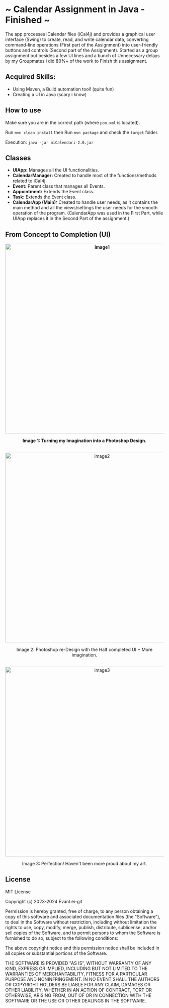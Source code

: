 # ~ Calendar Assignment in Java - Finished ~


The app processes iCalendar files (iCal4j) and provides a graphical user interface (Swing) to create, read, and write calendar data, converting command-line operations (First part of the Assignment) into user-friendly buttons and controls (Second part of the Assignment). Started as a group assignment but besides a few UI lines and a bunch of Unnecessary delays by my Groupmates i did 80%+ of the work to Finish this assignment.

## Acquired Skills:
 - Using Maven, a Build automation tool! (quite fun)
 - Creating a UI in Java (scary i know)

## How to use

Make sure you are in the correct path (where `pom.xml` is located).

Run `mvn clean install` then Run `mvn package` and check the `target` folder.

Execution: `java -jar miCalendari-2.0.jar`


## Classes

- **UIApp:** Manages all the UI functionalities.
- **CalendarManager:** Created to handle most of the functions/methods related to iCal4j.
- **Event:** Parent class that manages all Events.
- **Appointment:** Extends the Event class.
- **Task:** Extends the Event class.
- **CalendarApp (Main):** Created to handle user needs, as it contains the main method and all the views/settings the user needs for the smooth operation of the program. (CalendarApp was used in the First Part, while UIApp replaces it in the Second Part of the assignment.)



## From Concept to Completion (UI)
<b>
<div style="text-align: center;">
    <img src="https://github.com/user-attachments/assets/5cf26298-e25e-49d1-a5e9-a611bd964097" alt="image1" width="600"/>
    <p>Image 1: Turning my Imagination into a Photoshop Design. </p>
</div>
</b>

## 

<div style="text-align: center;">
    <img src="https://github.com/user-attachments/assets/e43b0287-3769-453b-b5bb-f99218089ab7" alt="image2" width="600"/>
    <p>Image 2: Photoshop re-Design with the Half completed UI + More imagination.</p>
</div>
</b>

## 

<div style="text-align: center;">
    <img src="https://github.com/user-attachments/assets/db273a41-cfb5-476e-9317-82f3b28d6ff9" alt="image3" width="600"/>
    <p>Image 3: Perfection! Haven't been more proud about my art. </p>
</div>
</b>
</b>

## 


## License
MIT License

Copyright (c) 2023-2024 EvanLei-git

Permission is hereby granted, free of charge, to any person obtaining a copy
of this software and associated documentation files (the "Software"), to deal
in the Software without restriction, including without limitation the rights
to use, copy, modify, merge, publish, distribute, sublicense, and/or sell
copies of the Software, and to permit persons to whom the Software is
furnished to do so, subject to the following conditions:

The above copyright notice and this permission notice shall be included in all
copies or substantial portions of the Software.

THE SOFTWARE IS PROVIDED "AS IS", WITHOUT WARRANTY OF ANY KIND, EXPRESS OR
IMPLIED, INCLUDING BUT NOT LIMITED TO THE WARRANTIES OF MERCHANTABILITY,
FITNESS FOR A PARTICULAR PURPOSE AND NONINFRINGEMENT. IN NO EVENT SHALL THE
AUTHORS OR COPYRIGHT HOLDERS BE LIABLE FOR ANY CLAIM, DAMAGES OR OTHER
LIABILITY, WHETHER IN AN ACTION OF CONTRACT, TORT OR OTHERWISE, ARISING FROM,
OUT OF OR IN CONNECTION WITH THE SOFTWARE OR THE USE OR OTHER DEALINGS IN THE
SOFTWARE.

